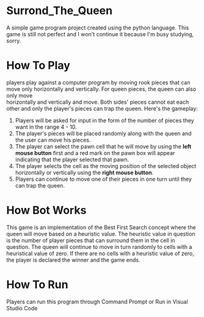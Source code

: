 # Surrond_The_Queen
A simple game program project created using the python language. This game is still not perfect and I won't continue it because I'm busy studying, sorry.

# How To Play
  players play against a computer program by moving rook pieces that can move only horizontally and vertically. For queen pieces, the queen can also only move    
horizontally and vertically and move. Both sides' pieces cannot eat each other and only the player's pieces can trap the queen. Here's the gameplay:

1. Players will be asked for input in the form of the number of pieces they want in the range 4 - 10.
2. The player's pieces will be placed randomly along with the queen and the user can move his pieces.
3. The player can select the pawn cell that he will move by using the <strong>left mouse button</strong> first and a red mark on the pawn box will appear indicating that the player selected that pawn.
4. The player selects the cell as the moving position of the selected object horizontally or vertically using the <strong>right mouse button</strong>.
5. Players can continue to move one of their pieces in one turn until they can trap the queen.

# How Bot Works
  This game is an implementation of the Best First Search concept where the queen will move based on a heuristic value. The heuristic value in question is the number of player pieces that can surround them in the cell in question. The queen will continue to move in turn randomly to cells with a heuristical value of zero. If there are no cells with a heuristic value of zero, the player is declared the winner and the game ends.

# How To Run
  Players can run this program through Command Prompt or Run in Visual Studio Code
